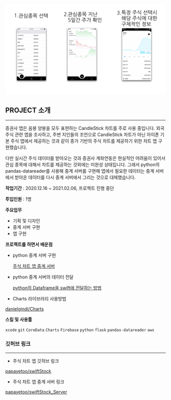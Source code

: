 ![설명](ui이미지.png)

## PROJECT 소개

---

증권사 앱은 음봉 양봉을 모두 표현하는 CandleStick 차트를 주로 사용 중입니다. 외국 주식 관련 앱을 조사하고, 주변 지인들의 조언으로 CandleStick 차트가 아닌 아이폰 기본 주식 앱에서 제공하는 것과 같이 종가 기반의 주식 차트를 제공하기 위한 차트 앱 구현했습니다.

다만 실시간 주식 데이터를 받아오는 것과 증권사 계좌연동은 현실적인 어려움이 있어서 관심 종목에 대해서 차트를 제공하는 것외에는 미완성 상태입니다. 그래서 python의 pandas-datareader를 사용해 중계 서버를 구현해 앱에서 필요한 데이터는 중계 서버에서 받아온 데이터를 다시 중계 서버에서 그리는 것으로 대체했습니다.

**작업기간** : 2020.12.16 ~ 2021.02.06, 프로젝트 진행 중단

**투입인원** : 1명

**주요업무** 

- 기획 및 디자인
- 중계 서버 구현
- 앱 구현

**프로젝트를 하면서 배운점**

- python 중계 서버 구현

    [주식 차트 앱 중계 서버](https://www.notion.so/9c78505f25c847f4b6e56615e834d2b0)

- python 중계 서버의 데이터 전달

    [python의 Dataframe을 swift에 전달하는 방법](https://www.notion.so/python-Dataframe-swift-e8f9bfb0d464408db314baab07f4d320)

- Charts 라이브러리 사용방법

[danielgindi/Charts](https://github.com/danielgindi/Charts)

**스킬 및 사용툴**

`xcode` `git` `CoreData` `Charts` `Firebase` `python` `flask` `pandas-datareader` `aws`

### 깃허브 링크

---

- 주식 차트 앱 깃허브 링크

[papayetoo/swiftStock](https://github.com/papayetoo/swiftStock)

- 주식 차트 앱 중계 서버 링크

[papayetoo/swiftStock_Server](https://github.com/papayetoo/swiftStock_Server)
